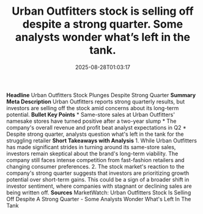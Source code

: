 ﻿---
title: "Urban Outfitters stock is selling off despite a strong quarter. Some analysts wonder what’s left in the tank."
date: "2025-08-28T01:03:17"
category: "Markets"
summary: ""
slug: "urban outfitters stock is selling off despite a strong quart"
source_urls:
  - "https://www.marketwatch.com/story/urban-outfitters-stock-is-selling-off-despite-a-strong-quarter-some-analysts-wonder-whats-left-in-the-tank-ea9a2196?mod=mw_rss_topstories"
seo:
  title: "Urban Outfitters stock is selling off despite a strong quarter. Some analysts wonder what’s left in the tank. | Hash n Hedge"
  description: ""
  keywords: ["news", "markets", "brief"]
---
**Headline** Urban Outfitters Stock Plunges Despite Strong Quarter  **Summary Meta Description** Urban Outfitters reports strong quarterly results, but investors are selling off the stock amid concerns about its long-term potential.  **Bullet Key Points**  * Same-store sales at Urban Outfitters' namesake stores have turned positive after a two-year slump * The company's overall revenue and profit beat analyst expectations in Q2 * Despite strong quarter, analysts question what's left in the tank for the struggling retailer  **Short Takeaways with Analysis**  1. While Urban Outfitters has made significant strides in turning around its same-store sales, investors remain skeptical about the brand's long-term viability. The company still faces intense competition from fast-fashion retailers and changing consumer preferences. 2. The stock market's reaction to the company's strong quarter suggests that investors are prioritizing growth potential over short-term gains. This could be a sign of a broader shift in investor sentiment, where companies with stagnant or declining sales are being written off.  **Sources** MarketWatch: Urban Outfitters Stock Is Selling Off Despite A Strong Quarter - Some Analysts Wonder What's Left In The Tank 
